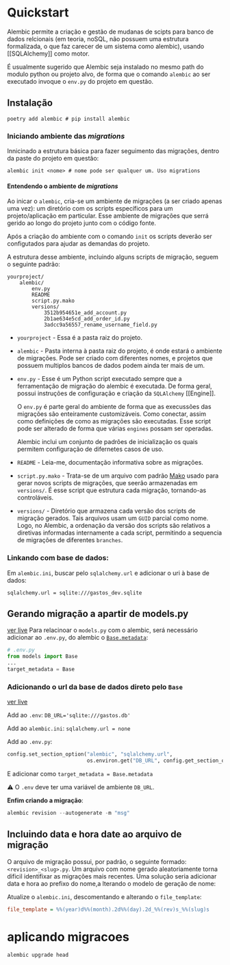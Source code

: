 # Quickstart

Alembic permite a criação e gestão de mudanas de scipts para banco de dados relcionais (em teoria, noSQL, não possuem uma estrutura formalizada, o que faz carecer de um sistema como alembic), usando [[SQLAlchemy]] como motor. 

É usualmente sugerido que Alembic seja instalado no mesmo path do modulo python ou projeto alvo, de forma que o comando `alembic` ao ser executado invoque o `env.py` do projeto em questão.

## Instalação

```
poetry add alembic # pip install alembic
```

### Iniciando ambiente das *migrations*

Innicinado a estrutura básica para fazer seguimento das migrações, dentro da paste do projeto em questão:

```
alembic init <nome> # nome pode ser qualquer um. Uso migrations
```

#### Entendendo o ambiente de *migrations*

Ao inicar o `alembic`, cria-se um ambiente de migrações (a ser criado apenas uma vez): um diretório com os scripts específicos para um projeto/aplicação em particular. Esse ambiente de migrações que serrá gerido ao longo do projeto junto com o código fonte.

Após a criação do ambiente com o comando `init` os scripts deverão ser configutados para ajudar as demandas do projeto.

A estrutura desse ambiente, incluindo alguns scripts de migração, seguem o seguinte padrão:

```
yourproject/
    alembic/
        env.py
        README
        script.py.mako
        versions/
            3512b954651e_add_account.py
            2b1ae634e5cd_add_order_id.py
            3adcc9a56557_rename_username_field.py
```

-   `yourproject` - Essa é a pasta raiz do projeto.
    
-   `alembic` - Pasta interna à pasta raiz do projeto, é onde estará o ambiente de migrações. Pode ser criado com diferentes nomes, e projetos que possuem multiplos bancos de dados podem ainda ter mais de um.
    
-   `env.py` - Esse é um Python script executado sempre que a ferramentação de migração do alembic é executada. De forma geral, possui instruções de configuração e criação da `SQLAlchemy` [[Engine]].
    
    O `env.py` é parte geral do ambiente de forma que as execussões das migrações são enteiramente customizáveis. Como conectar, assim como definições de como as migrações são executadas. Esse script pode ser alterado de forma que várias `engines` possam ser operadas.
    
    Alembic inclui um conjunto de padrões de inicialização os quais permitem configuração de difernetes casos de uso.
    
-   `README` - Leia-me, documentação informativa sobre as migrações.
    
-   `script.py.mako` - Trata-se de um arquivo com padrão [Mako](http://www.makotemplates.org) usado para gerar novos scripts de migrações, que seerão armazenadas em `versions/`. É esse script que estrutura cada migração, tornando-as controláveis.
    
-   `versions/` - Diretório que armazena cada versão dos scripts de migração gerados. Tais arquivos usam um `GUID` parcial como nome. Logo, no Alembic, a ordenação da versão dos scripts são relativos a diretivas informadas internamente a cada script, permitindo a sequencia de migrações de diferentes `branches`.

### Linkando com base de dados:

Em `alembic.ini`, buscar pelo `sqlalchemy.url` e adicionar o uri à base de dados:

`sqlalchemy.url = sqlite:///gastos_dev.sqlite`

## Gerando migração a apartir de models.py

[ver live](https://www.youtube.com/live/yQtqkq9UkDA?feature=share&t=3896) 
Para relacinoar o `models.py` com o alembic, será necessário adicionar ao `.env.py`, do alembic o [`Base.metadata`](https://www.youtube.com/live/yQtqkq9UkDA?feature=share&t=3791):

```python
# .env.py
from models import Base
...
target_metadata = Base
```

### Adicionando o url da base de dados direto pelo `Base`

[ver live](https://www.youtube.com/live/yQtqkq9UkDA?feature=share&t=5857)

Add ao `.env`:
`DB_URL='sqlite:///gastos.db'`

Add ao `alembic.ini`:
`sqlalchemy.url = none`

Add ao `.env.py`:
```python
config.set_section_option("alembic", "sqlalchemy.url",  
                          os.environ.get("DB_URL", config.get_section_option("alembic", "sqlalchemy.url")))
```

E adicionar como `target_metadata = Base.metadata`

:warning: O `.env` deve ter uma variável de ambiente `DB_URL`.

**Enfim criando a migração**:

```python
alembic revision --autogenerate -m "msg"
```

## Incluindo data e hora date ao arquivo de migração

O arquivo de migração possui, por padrão, o seguinte formado: `<revision>_<slug>.py`. Um arquivo com nome gerado aleatoriamente torna dificil identifixar as migrações mais recentes. Uma solução seria adicionar data e hora ao prefixo do nome,a lterando o modelo de geração de nome:

Atualize o `alembic.ini`, descomentando e alterando o `file_template`:

```ini
file_template = %%(year)d%%(month).2d%%(day).2d_%%(rev)s_%%(slug)s
```

# aplicando migracoes


```python
alembic upgrade head
```